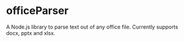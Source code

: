 # officeParser
A Node.js library to parse text out of any office file. Currently supports docx, pptx and xlsx.
